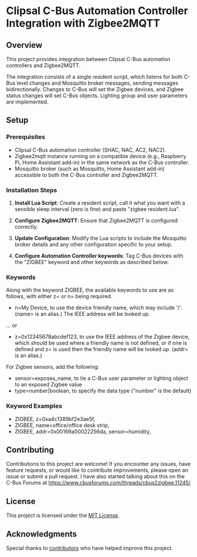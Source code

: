 # Clipsal C-Bus Automation Controller Integration with Zigbee2MQTT

## Overview

This project provides integration between Clipsal C-Bus automation controllers and Zigbee2MQTT.

The integration consists of a single resident script, which listens for both C-Bus level changes and Mosquitto broker messages, sending messages bidirectionally. Changes to C-Bus will set the Zigbee devices, and Zigbee status changes will set C-Bus objects. Lighting group and user parameters are implemented.

## Setup

### Prerequisites

- Clipsal C-Bus automation controller (SHAC, NAC, AC2, NAC2).
- Zigbee2mqtt instance running on a compatible device (e.g., Raspberry Pi, Home Assistant add-in) in the same network as the C-Bus controller.
- Mosquitto broker (such as Mosquitto, Home Assistant add-in) accessible to both the C-Bus controller and Zigbee2MQTT.

### Installation Steps

1. **Install Lua Script**: Create a resident script, call it what you want with a sensible sleep interval (zero is fine) and paste "zigbee resident.lua".  

2. **Configure Zigbee2MQTT**: Ensure that Zigbee2MQTT is configured correctly.

3. **Update Configuration**: Modify the Lua scripts to include the Mosquitto broker details and any other configuration specific to your setup.

4. **Configure Automation Controller keywords**: Tag C-Bus devices with the "ZIGBEE" keyword and other keywords as described below.

### Keywords

Along with the keyword ZIGBEE, the available keywords to use are as follows, with either z= or n= being required.

* n=My Device, to use the device friendly name, which may include '/'. (name= is an alias.) The IEEE address will be looked up.

... or
* z=0x12345678abcdef123, to use the IEEE address of the Zigbee device, which should be used where a friendly name is not defined, or if one is defined and z= is used then the friendly name will be looked up. (addr= is an alias.)

For Zigbee sensors, add the following:

* sensor=exposes_name, to tie a C-Bus user parameter or lighting object to an exposed Zigbee value
* type=number|boolean, to specify the data type ("number" is the default)

### Keyword Examples

* ZIGBEE, z=0xa4c1389bf2e3ae5f, 
* ZIGBEE, name=office/office desk strip, 
* ZIGBEE, addr=0x00169a00022256da, sensor=humidity, 

## Contributing

Contributions to this project are welcome! If you encounter any issues, have feature requests, or would like to contribute improvements, please open an issue or submit a pull request. I have also started talking about this on the C-Bus Forums at https://www.cbusforums.com/threads/cbus2zigbee.11245/

## License

This project is licensed under the [MIT License](LICENSE).

## Acknowledgments

Special thanks to [contributors](CONTRIBUTORS.md) who have helped improve this project.
